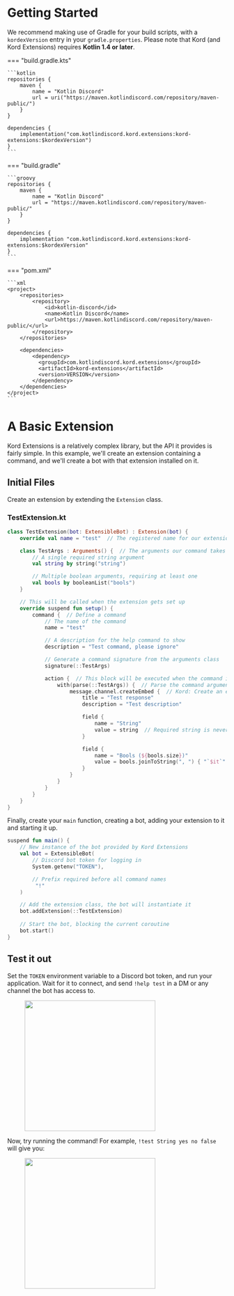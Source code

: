 # Getting Started

We recommend making use of Gradle for your build scripts, with a `kordexVersion` entry in your `gradle.properties`. Please
note that Kord (and Kord Extensions) requires **Kotlin 1.4 or later**.

=== "build.gradle.kts"

    ```kotlin
    repositories {
        maven {
            name = "Kotlin Discord"
            url = uri("https://maven.kotlindiscord.com/repository/maven-public/")
        }
    }
    
    dependencies {
        implementation("com.kotlindiscord.kord.extensions:kord-extensions:$kordexVersion")
    }
    ```

=== "build.gradle"

    ```groovy
    repositories {
        maven {
            name = "Kotlin Discord"
            url = "https://maven.kotlindiscord.com/repository/maven-public/"
        }
    }
    
    dependencies {
        implementation "com.kotlindiscord.kord.extensions:kord-extensions:$kordexVersion"
    }
    ```

=== "pom.xml"

    ```xml
    <project>
        <repositories>
            <repository>
                <id>kotlin-discord</id>
                <name>Kotlin Discord</name>
                <url>https://maven.kotlindiscord.com/repository/maven-public/</url>
            </repository>
        </repositories>
        
        <dependencies>
            <dependency>
              <groupId>com.kotlindiscord.kord.extensions</groupId>
              <artifactId>kord-extensions</artifactId>
              <version>VERSION</version>
            </dependency>
        </dependencies>
    </project>
    ```

# A Basic Extension

Kord Extensions is a relatively complex library, but the API it provides is fairly simple. In this example, we'll 
create an extension containing a command, and we'll create a bot with that extension installed on it.

## Initial Files

Create an extension by extending the `Extension` class.

### TestExtension.kt

```kotlin
class TestExtension(bot: ExtensibleBot) : Extension(bot) {
    override val name = "test"  // The registered name for our extension

    class TestArgs : Arguments() {  // The arguments our command takes
        // A single required string argument
        val string by string("string")  

        // Multiple boolean arguments, requiring at least one
        val bools by booleanList("bools")  
    }

    // This will be called when the extension gets set up
    override suspend fun setup() {
        command {  // Define a command
            // The name of the command
            name = "test"

            // A description for the help command to show
            description = "Test command, please ignore"  

            // Generate a command signature from the arguments class
            signature(::TestArgs)  

            action {  // This block will be executed when the command is run
                with(parse(::TestArgs)) {  // Parse the command arguments
                    message.channel.createEmbed {  // Kord: Create an embed
                        title = "Test response"
                        description = "Test description"

                        field {
                            name = "String"
                            value = string  // Required string is never null
                        }

                        field {
                            name = "Bools (${bools.size})"
                            value = bools.joinToString(", ") { "`$it`" }
                        }
                    }
                }
            }
        }
    }
}
```

Finally, create your `main` function, creating a bot, adding your extension to it and starting it up.

```kotlin
suspend fun main() {
    // New instance of the bot provided by Kord Extensions
    val bot = ExtensibleBot(
        // Discord bot token for logging in
        System.getenv("TOKEN"),

        // Prefix required before all command names
         "!"
    )

    // Add the extension class, the bot will instantiate it
    bot.addExtension(::TestExtension)
  
    // Start the bot, blocking the current coroutine
    bot.start()  
}
```

## Test it out

Set the `TOKEN` environment variable to a Discord bot token, and run your application. Wait for it to connect, and send `!help test` in a DM or any channel the bot has access to.

<figure>
    <img src="/assets/test-command-help.png" width="300" /> 
</figure>

Now, try running the command! For example, `!test String yes no false` will give you:

<figure>
    <img src="/assets/test-command-output.png" width="300" /> 
</figure>
